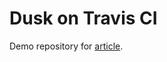 # Dusk on Travis CI

Demo repository for [article](http://jorhult.se/en/2017/02/running-laravel-dusk-travis-ci/).